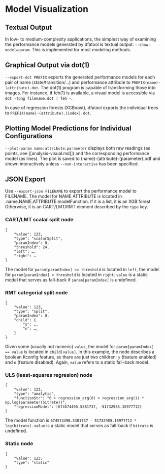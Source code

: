 # Model Visualization

## Textual Output

In low- to medium-complexity applications, the simplest way of examining the
performance models generated by dfatool is textual output: `--show-model=param`.
This is implemented for most modeling methods.

## Graphical Output via dot(1)

`--export-dot PREFIX` exports the generated performance models for each pair of
name (state/transition/…) and performance attribute to
`PREFIX(name)-(attribute).dot`. The dot(1) program is capable of transforming
those into images. For instance, if feh(1) is available, a visual model is
accessible via `dot -Tpng filename.dot | feh -`.

In case of regression forests (XGBoost), dfatool exports the individual trees to
`PREFIX(name)-(attribute).(index).dot`.

## Plotting Model Predictions for Individual Configurations

`--plot-param name:attribute:parameter` displays both raw readings (as points,
see [[analysis-visual.md]]) and the corresponding performance model (as lines).
The plot is saved to (name)-(attribute)-(parameter).pdf and shown interactively
unless `--non-interactive` has been specified.

## JSON Export

Use `--export-json FILENAME` to export the performance model to FILENAME.
The model for NAME ATTRIBUTE is located in .name.NAME.ATTRIBUTE.modelFunction.
If it is a list, it is an XGB forest. Otherwise, it is an CART/LMT/RMT element
described by the `type` key.

### CART/LMT scalar split node

```
{
	"value": 123,
	"type": "scalarSplit",
	"paramIndex": 0,
	"threshold": 24,
	"left": …,
	"right": …
}
```

The model for `param[paramIndex] <= threshold` is located in `left`, the model
for `param[paramIndex] > threshold` is located in `right`. `value` is a
static model that serves as fall-back if `param[paramIndex]` is undefined.

### RMT categorial split node

```
{
	"value": 123,
	"type": "split",
	"paramIndex": 0,
	"child": {
		"y": …,
		"n": …,
	}
}
```

Given some (usually not numeric) `value`, the model for `param[paramIndex] ==
value` is located in `child[value]`. In this example, the node describes a
boolean Kconfig feature, so there are just two children: `y` (feature enabled)
and `n` (feature disabled). Again, `value` refers to a static fall-back model.

### ULS (least-squares regresion) node

```
{
	"value": 123,
	"type": "analytic",
	"functionStr": "0 + regression_arg(0) + regression_arg(1) * np.log(parameter(bitrate))",
	"regressionModel": [674574496.5381737, -51732985.15977712]
}
```

The model function is `674574496.5381737 - 51732985.15977712 * log(bitrate)`.
`value` is a static model that serves as fall-back if `bitrate` is undefined.

### Static node

```
{
	"value": 123,
	"type": "static"
}
```
